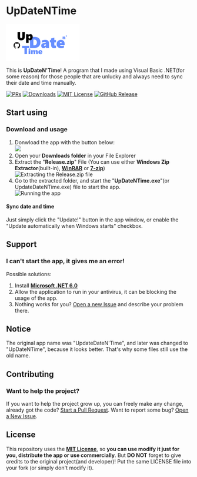 # UpDateNTime
[![UpDateNTime Logo](UpdateDateNTime/Resources/logoGitHub.png)](#Start-using)

This is **UpDateN'Time**! A program that I made using Visual Basic .NET(for some reason) for 
those people that are unlucky and always need to sync their date and time manually.

[![PRs](https://img.shields.io/github/issues-pr/retrozinndev/UpDateNTime.svg)](https://github.com/retrozinndev/UpDateNTime/pulls)
[![Downloads](https://img.shields.io/github/downloads/retrozinndev/UpDateNTime/total.svg)](https://github.com/retrozinndev/UpDateNTime/releases/latest)
[![MIT License](https://img.shields.io/github/license/retrozinndev/UpDateNTime.svg)](?tab=MIT-1-ov-file)
[![GitHub Release](https://img.shields.io/github/v/release/retrozinndev/UpDateNTime?include_prereleases&display_name=release)](https://github.com/retrozinndev/UpDateNTime/releases/latest)

## Start using

 ### Download and usage
   1. Donwload the app with the button below: <br>
     <a href="https://github.com/retrozinndev/UpDateNTime/releases/download/v1.0.1/UpDateNTime.zip">
     <img src="https://img.shields.io/badge/Download_UpDateNTime-blue">
     </a>
     <br>
   3. Open your **Downloads folder** in your File Explorer
   4. Extract the "**Release.zip**" File (You can use either **Windows Zip Extractor**(built-in), <a href="https://www.win-rar.com/">**WinRAR**</a> or <a href="https://www.7-  
   zip.org/">**7-zip**</a>)<br>
   ![Extracting the Release.zip file](https://github.com/retrozinndev/UpDateNTime/assets/65513943/77039635-52cf-4fe2-8083-65296c048f55)
   5. Go to the extracted folder, and start the "**UpDateNTime.exe**"(or UpdateDateNTime.exe) file to start the app. <br>
   ![Running the app](https://github.com/retrozinndev/UpDateNTime/assets/65513943/a08eba5c-2798-449d-b375-03f3462d1874)

#### Sync date and time
Just simply click the "Update!" button in the app window, or enable the "Update automatically when Windows starts" checkbox.

## Support
### I can't start the app, it gives me an error! 
Possible solutions: 
1. Install <a href="https://dotnet.microsoft.com/pt-br/download/dotnet/thank-you/sdk-6.0.411-windows-x64-installer">**Microsoft .NET 6.0** </a> <br>
2. Allow the application to run in your antivirus, it can be blocking the usage of the app.
3. Nothing works for you? [Open a new Issue](https://github.com/retrozinndev/UpDateNTime/issues/new) and describe your problem there.

## Notice
The original app name was "UpdateDateN'Time", and later was changed to "UpDateNTime", because it looks better. That's why some files still use the old name.

## Contributing
### Want to help the project?
If you want to help the project grow up, you can freely make any change, already got the code? [Start a Pull Request](https://github.com/retrozinndev/UpDateNTime/pulls). Want to report some bug? [Open a New Issue](https://github.com/retrozinndev/UpDateNTime/issues/new).

## License
This repository uses the [**MIT License**](https://mit-license.org/), so **you can use modify it just for you, distribute the app or use commercially**. But **DO NOT** forget to give credits to the original project(and developer)! Put the same LICENSE file into your fork (or simply don't modify it).
